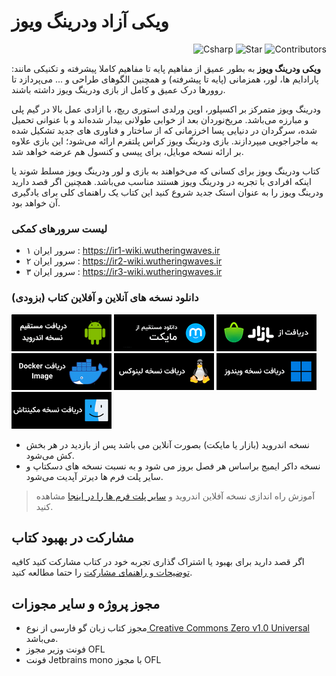 # ویکی آزاد ودرینگ ویوز

<p align="end">
  <img alt="Csharp" src="https://persian-badge.vercel.app/api/badge/سی شارپ-00ADD8?logo=Csharp&logoColor=white">
  <img alt="Star" src="https://persian-badge.vercel.app/api/github/stars/GACHA-IR/wutheringwaves?logoColor=white">
  <img alt="Contributors" src="https://persian-badge.vercel.app/api/github/contributors/GACHA-IR/wutheringwaves?logoColor=white">
</p>

**ویکی ودرینگ ویوز** به بطور عمیق از مفاهیم پایه تا مفاهیم کاملا پیشرفته و تکنیکی مانند: پارادایم ها، لور، همزمانی (پایه تا پیشرفته) و همچنین الگوهای طراحی و ... می‌پردازد تا روورها درک عمیق و کامل از بازی ودرینگ ویوز داشته باشند.

ودرینگ ویوز متمرکز بر اکسپلور، اوپن ورلدی استوری ریچ، با ازادی عمل بالا در گیم پلی و مبارزه می‌باشد. مریخ‌نوردان بعد از خوابی طولانی بیدار شده‌اند و با عنوانی تحمیل شده، سرگردان در دنیایی پسا اخرزمانی که از ساختار و فناوری های جدید تشکیل شده به ماجراجویی میپردازند.
بازی ودرینگ ویوز کراس پلتفرم ارائه می‌شود؛ این بازی علاوه بر ارائه نسخه موبایل، برای پیسی و کنسول هم عرضه خواهد شد.

کتاب ودرینگ ویوز برای کسانی که می‌خواهند به بازی و لور ودرینگ ویوز مسلط شوند یا اینکه افرادی با تجربه در ودرینگ ویوز هستند مناسب می‌باشد. همچنین اگر قصد دارید ودرینگ ویوز را به عنوان استک جدید شروع کنید این کتاب یک راهنمای کلی برای یادگیری آن خواهد بود.

### لیست سرورهای کمکی

- سرور ایران ۱ : https://ir1-wiki.wutheringwaves.ir
- سرور ایران ۲ : https://ir2-wiki.wutheringwaves.ir
- سرور ایران ۳ : https://ir3-wiki.wutheringwaves.ir


### دانلود نسخه های آنلاین و آفلاین کتاب (بزودی)

[![direct download](static/assets/img/dl/dl.png)](https://github.com/GachaIR/android-book/releases) [![myket](static/assets/img/dl/myket.png)](https://myket.ir/app/com.farsi.book) [![cafebazzar](static/assets/img/dl/bazzar.png)](https://cafebazaar.ir/app/com.gofarsi.book) [![docker](static/assets/img/dl/docker.png)](https://hub.docker.com/r/farsi/book) [![linux](static/assets/img/dl/linux.png)](https://github.com/Farsi/book/releases) [![windows](static/assets/img/dl/windows.png)](https://github.com/Farsi/book/releases) [![mac](static/assets/img/dl/mac.png)](https://github.com/Farsi/book/releases)

- نسخه اندروید (بازار یا مایکت) بصورت آنلاین می باشد پس از بازدید در هر بخش کش می‌شود.
- نسخه داکر ایمیج براساس هر فصل بروز می شود و به نسبت نسخه های دسکتاپ و سایر پلت فرم ها دیرتر آپدیت می‌شود.

> آموزش راه اندازی نسخه آفلاین اندروید و [سایر پلت فرم ها را در اینجا](https://github.com/GachaIR/wutheringwaves/wiki/%D8%A2%D9%85%D9%88%D8%B2%D8%B4-%D8%A7%D8%B3%D8%AA%D9%81%D8%A7%D8%AF%D9%87-%D8%A7%D8%B2-%D9%86%D8%B3%D8%AE%D9%87-%D8%A2%D9%81%D9%84%D8%A7%DB%8C%D9%86-%DA%A9%D8%AA%D8%A7%D8%A8) مشاهده کنید.

## مشارکت در بهبود کتاب

اگر قصد دارید برای بهبود یا اشتراک گذاری تجربه خود در کتاب مشارکت کنید کافیه [توضیحات و راهنمای مشارکت](https://github.com/GachaIR/wutheringwaves/blob/main/COUNTRIBUTING.md) را حتما مطالعه کنید.

## مجوز پروژه و سایر مجوزات

- مجوز کتاب زبان گو فارسی از نوع[ Creative Commons Zero v1.0 Universal](https://github.com/GachaIR/wutheringwaves/blob/main/LICENSE) می‌باشد.
- فونت وزیر مجوز OFL
- فونت Jetbrains mono با مجوز OFL
